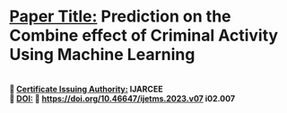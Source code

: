 <b><h1><u>Paper Title:</u> Prediction on the Combine effect of Criminal Activity Using Machine Learning</h1><br>
	<u>Certificate Issuing Authority:</u> IJARCEE<br>
	<u>DOI:</u> 	https://doi.org/10.46647/ijetms.2023.v07 i02.007<br>
